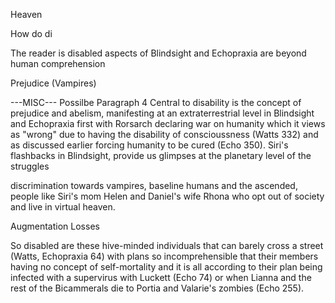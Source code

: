 
Heaven

How do di

The reader is disabled aspects of Blindsight and Echopraxia are beyond human comprehension

Prejudice (Vampires)

---MISC--- Possilbe Paragraph 4
Central to disability is the concept of prejudice and abelism, manifesting at an extraterrestrial level in Blindsight and Echopraxia first with Rorsarch declaring war on humanity which it views as "wrong" due to having the disability of conscioussness (Watts 332) and as discussed earlier forcing humanity to be cured (Echo 350). 
Siri's flashbacks in Blindsight, provide us glimpses at the planetary level of the struggles

discrimination towards vampires, baseline humans and the ascended, people like Siri's mom Helen and Daniel's wife Rhona who opt out of society and live in virtual heaven.

Augmentation Losses

So disabled are these hive-minded individuals that can barely cross a street (Watts, Echopraxia 64) with plans so incomprehensible that their members having no concept of self-mortality and it is all according to their plan being infected with a supervirus with Luckett (Echo 74) or when Lianna and the rest of the Bicammerals die to Portia and Valarie's zombies (Echo 255).

